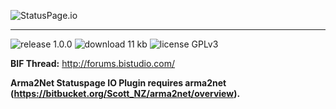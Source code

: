 ![StatusPage.io](https://dka575ofm4ao0.cloudfront.net/assets/pages/front-facing/contact/logo_on_light-96a80116859e63816abaebc51a42f110.png) 

---

![release 1.0.0](http://img.shields.io/badge/release-1.0.0-green.svg)
![download 11 kb](http://img.shields.io/badge/download-11%20kb-blue.svg)
![license GPLv3](http://img.shields.io/badge/license-GPLv3-red.svg)


**BIF Thread:** http://forums.bistudio.com/

**Arma2Net Statuspage IO Plugin requires arma2net (https://bitbucket.org/Scott_NZ/arma2net/overview).**

